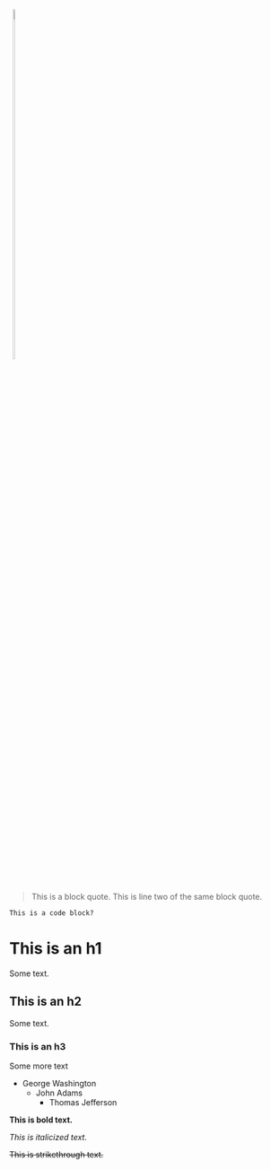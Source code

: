 
<!-- 
    Use img HTML tag instead of markdown. Markdown isn't flexible enough - need to be able to resize images quickly.
    Not sure why the transform is leaving original size bounding box, but can probably fix with CSS. 
-->
<style>
    body {
    }
    .center {
        display: block;
        margin-left: auto;
        margin-right: auto;
    }
    .container-lg {
        max-width: 1400px;
        margin: 0 auto;
    }
</style>

<span style="display: inline-block;">
    <img src="https://img.freepik.com/premium-vector/vector-illustration-hand-drawn-realistic-sketch-pangolin-isolated-white-background_231873-577.jpg" class="center" style="width: 40%">
</span>

> This is a block quote.
> This is line two of the same block quote.

```
This is a code block?
```

# This is an h1

Some text.

## This is an h2

Some text.

### This is an h3

Some more text

* George Washington
    * John Adams
        * Thomas Jefferson

**This is bold text.**

_This is italicized text._

~~This is strikethrough text.~~